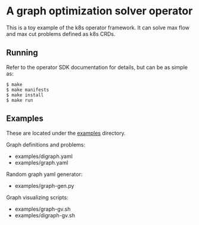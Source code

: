 # A graph optimization solver operator

This is a toy example of the k8s operator framework.
It can solve max flow and max cut problems defined as k8s CRDs.

## Running

Refer to the operator SDK documentation for details, but can be as simple as:

```
$ make
$ make manifests
$ make install
$ make run
```

## Examples

These are located under the [examples](./examples/) directory.

Graph definitions and problems:

- examples/digraph.yaml
- examples/graph.yaml

Random graph yaml generator:

- examples/graph-gen.py

Graph visualizing scripts:

- examples/graph-gv.sh
- examples/digraph-gv.sh
